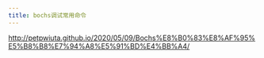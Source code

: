 ```yaml
---
title: bochs调试常用命令
---
```


http://petpwiuta.github.io/2020/05/09/Bochs%E8%B0%83%E8%AF%95%E5%B8%B8%E7%94%A8%E5%91%BD%E4%BB%A4/

